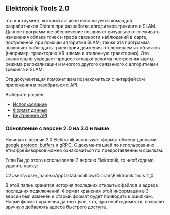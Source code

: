 ﻿## Elektronik Tools 2.0 

это инструмент, который активно используется командой разработчиков Dioram при разработке
алгоритмов трекинга и SLAM. Данное программное обеспечение позволяет визуально отслеживать изменения облака точек
и графа связности наблюдений в карте, построенной при помощи алгоритма SLAM; также эта программа позволяет наблюдать
траектории движения отслеживаемых объектов (например, траекторию VR шлема и эталонную траекторию).
Это значительно упрощает процесс отладки режима построения карты, режима релокализации и многого другого связанного
с алгоритмами трекинга и SLAM.

Эта документация поможет вам познакомиться с интерфейсом приложения и разобраться с API.

Выберите раздел:
- [Использование](Usage-RU.md)
- [Формат данных](Data-RU.md)
- [Внутреннее API](API-RU.md)

### Обновление с версии 2.0 на 3.0 и выше

Начиная с версии 3.0 Elektronik использует формат обмена данными 
[google protocol buffers](https://developers.google.com/protocol-buffers/?hl=en) и [gRPC](https://grpc.io/). 
С документацией по использованию этих фреймворков можно ознакомиться по предоставленным ссылкам.

Eсли Вы до этого использовали 2 версию Elektronik, то необходимо удалить папку:

C:\\Users\\<user_name>\\AppData\\LocalLow\\Dioram\\Elektronik tools 2_0

В этой папке хранится история последних открытых файлов и адреса последних подключений.
Формат хранения этой информации в 3 версии был изменён и старый формат будет приводить к ошибкам.
Новый формат хранения данных json, что, при необходимости, позволит вручную добавлять адреса быстрого доступа.